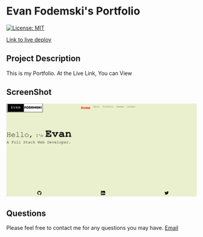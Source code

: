 # Evan Fodemski's Portfolio

[![License: MIT](https://img.shields.io/badge/License-MIT-yellow.svg)](https://opensource.org/licenses/MIT)

[Link to live deploy](placeholder/)



## Project Description
This is my Portfolio. At the Live Link, You can View


## ScreenShot
![Screen Shot of Application](<src/assets/img/Screenshot 2024-02-01 215845.png>)


## Questions

Please feel free to contact me for any questions you may have.
[Email](mailto:evanfd05@gmail.com)


